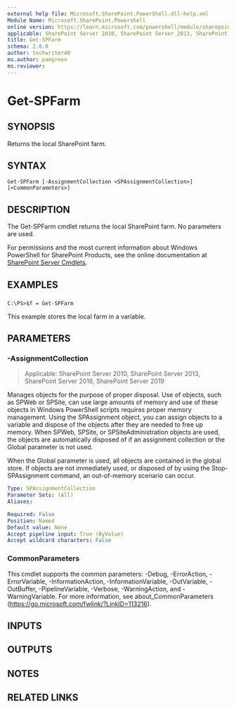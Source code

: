 ```yaml
---
external help file: Microsoft.SharePoint.PowerShell.dll-help.xml
Module Name: Microsoft.SharePoint.Powershell
online version: https://learn.microsoft.com/powershell/module/sharepoint-server/get-spfarm
applicable: SharePoint Server 2010, SharePoint Server 2013, SharePoint Server 2016, SharePoint Server 2019
title: Get-SPFarm
schema: 2.0.0
author: techwriter40
ms.author: pamgreen
ms.reviewer:
---
```


# Get-SPFarm

## SYNOPSIS

Returns the local SharePoint farm.


## SYNTAX

```
Get-SPFarm [-AssignmentCollection <SPAssignmentCollection>] [<CommonParameters>]
```

## DESCRIPTION
The Get-SPFarm cmdlet returns the local SharePoint farm.
No parameters are used.

For permissions and the most current information about Windows PowerShell for SharePoint Products, see the online documentation at [SharePoint Server Cmdlets](https://learn.microsoft.com/powershell/sharepoint/sharepoint-server/sharepoint-server-cmdlets).

## EXAMPLES

###
```
C:\PS>$f = Get-SPFarm
```

This example stores the local farm in a variable.

## PARAMETERS

### -AssignmentCollection

> Applicable: SharePoint Server 2010, SharePoint Server 2013, SharePoint Server 2016, SharePoint Server 2019

Manages objects for the purpose of proper disposal.
Use of objects, such as SPWeb or SPSite, can use large amounts of memory and use of these objects in Windows PowerShell scripts requires proper memory management.
Using the SPAssignment object, you can assign objects to a variable and dispose of the objects after they are needed to free up memory.
When SPWeb, SPSite, or SPSiteAdministration objects are used, the objects are automatically disposed of if an assignment collection or the Global parameter is not used.

When the Global parameter is used, all objects are contained in the global store.
If objects are not immediately used, or disposed of by using the Stop-SPAssignment command, an out-of-memory scenario can occur.

```yaml
Type: SPAssignmentCollection
Parameter Sets: (All)
Aliases:

Required: False
Position: Named
Default value: None
Accept pipeline input: True (ByValue)
Accept wildcard characters: False
```

### CommonParameters
This cmdlet supports the common parameters: -Debug, -ErrorAction, -ErrorVariable, -InformationAction, -InformationVariable, -OutVariable, -OutBuffer, -PipelineVariable, -Verbose, -WarningAction, and -WarningVariable. For more information, see about_CommonParameters (https://go.microsoft.com/fwlink/?LinkID=113216).

## INPUTS

## OUTPUTS

## NOTES

## RELATED LINKS
